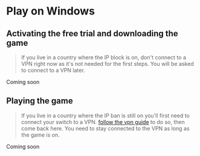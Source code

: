 # Play on Windows

## Activating the free trial and downloading the game
>If you live in a country where the IP block is on, don't connect to a VPN right now as it's not needed for the first steps. You will be asked to connect to a VPN later.

Coming soon

## Playing the game

>If you live in a country where the IP ban is still on you'll first need to connect your switch to a VPN. <a href="#/vpn" target="_blank">follow the vpn guide</a> to do so, then come back here. You need to stay connected to the VPN as long as the game is on.

Coming soon